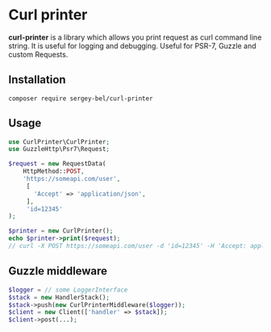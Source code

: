 # Curl printer

**curl-printer** is a library which allows you print request as curl command line string. It is useful for logging and debugging.
Useful for PSR-7, Guzzle and custom Requests.

## Installation
```
composer require sergey-bel/curl-printer
```


## Usage

```php
use CurlPrinter\CurlPrinter;
use GuzzleHttp\Psr7\Request;

$request = new RequestData(
    HttpMethod::POST,
    'https://someapi.com/user',
     [
       'Accept' => 'application/json',
     ],
     'id=12345'
);

$printer = new CurlPrinter();
echo $printer->print($request); 
// curl -X POST https://someapi.com/user -d 'id=12345' -H 'Accept: application/json'
```

## Guzzle middleware

```php
$logger = // some LoggerInterface
$stack = new HandlerStack();
$stack->push(new CurlPrinterMiddleware($logger));
$client = new Client(['handler' => $stack]);
$client->post(...);
```
